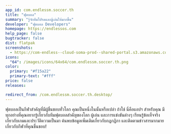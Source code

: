 ```yaml
---
app_id: com.endlessm.soccer.th
title: "ฟุตบอล"
summary: "รู้จักทีมโปรดและผู้เล่นให้มากขึ้น"
developer: "ฟุตบอล Developers"
homepage: https://endlessos.com
help_page: false
bugtracker: false
dist: flatpak
screenshots:
  - https://com-endless--cloud-soma-prod--shared-portal.s3.amazonaws.com/apps.295.screenshots.b4715a2b-a442-4b66-a366-254ebd8511f9_201810232113312424.png
icons:
  "64": /images/icons/64x64/com.endlessm.soccer.th.png
color:
  primary: "#f15a22"
  primary-text: "#fff"
price: false
releases:

redirect_from: /com.endlessm.soccer.th.desktop/
---
```


<p>ฟุตบอลเป็นกีฬาสำคัญที่มีผู้ชื่นชอบทั่วโลก คุณเป็นหนึ่งในนั้นหรือเปล่า ถ้าใช่ นี่คือแอปฯ สำหรับคุณ มีทุกอย่างที่คุณอยากรู้เกี่ยวกับทีมฟุตบอลสำคัญของโลก ผู้เล่น และการแข่งขันต่างๆ เรียนรู้ข้อเท็จจริงเกี่ยวกับเกมและประวัติความเป็นมา ค้นพบข้อมูลเพิ่มเติมเกี่ยวกับกฎกฏิกา และติดตามข่าวสารมากมายเกี่ยวกับกีฬาที่คุณชื่นชอบ!</p>